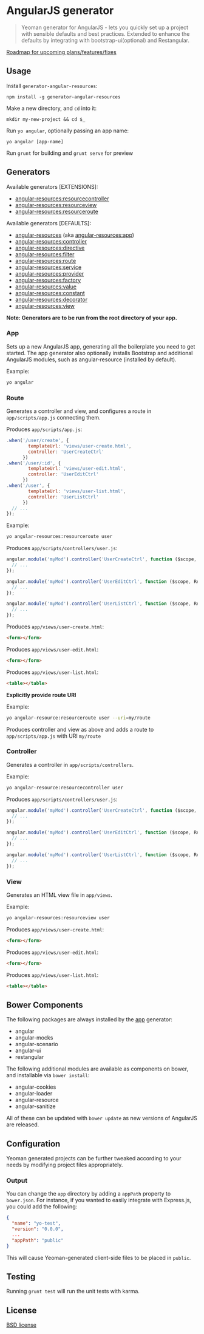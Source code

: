 # AngularJS generator 

> Yeoman generator for AngularJS - lets you quickly set up a project with sensible defaults and best practices. Extended to enhance the defaults by integrating with bootstrap-ui(optional) and Restangular.

[Roadmap for upcoming plans/features/fixes](https://github.com/rikvermeer/generator-angular-resources/issues)

## Usage

Install `generator-angular-resources`:
```
npm install -g generator-angular-resources
```

Make a new directory, and `cd` into it:
```
mkdir my-new-project && cd $_
```

Run `yo angular`, optionally passing an app name:
```
yo angular [app-name]
```

Run `grunt` for building and `grunt serve` for preview


## Generators

Available generators [EXTENSIONS]:

* [angular-resources:resourcecontroller](#controller)
* [angular-resources:resourceview](#view)
* [angular-resources:resourceroute](#route)

Available generators [DEFAULTS]:

* [angular-resources](#app) (aka [angular-resources:app](#app))
* [angular-resources:controller](#controller)
* [angular-resources:directive](#directive)
* [angular-resources:filter](#filter)
* [angular-resources:route](#route)
* [angular-resources:service](#service)
* [angular-resources:provider](#service)
* [angular-resources:factory](#service)
* [angular-resources:value](#service)
* [angular-resources:constant](#service)
* [angular-resources:decorator](#decorator)
* [angular-resources:view](#view)

**Note: Generators are to be run from the root directory of your app.**

### App
Sets up a new AngularJS app, generating all the boilerplate you need to get started. The app generator also optionally installs Bootstrap and additional AngularJS modules, such as angular-resource (installed by default).

Example:
```bash
yo angular
```

### Route
Generates a controller and view, and configures a route in `app/scripts/app.js` connecting them.

Produces `app/scripts/app.js`:
```javascript
.when('/user/create', {
        templateUrl: 'views/user-create.html',
        controller: 'UserCreateCtrl'
      })
.when('/user/:id', {
        templateUrl: 'views/user-edit.html',
        controller: 'UserEditCtrl'
      })
.when('/user', {
        templateUrl: 'views/user-list.html',
        controller: 'UserListCtrl'
      })
  // ...
});
```

Example:
```bash
yo angular-resources:resourceroute user
```

Produces `app/scripts/controllers/user.js`:
```javascript
angular.module('myMod').controller('UserCreateCtrl', function ($scope, Restangular) {
  // ...
});

angular.module('myMod').controller('UserEditCtrl', function ($scope, Restangular, $routeParams) {
  // ...
});

angular.module('myMod').controller('UserListCtrl', function ($scope, Restangular) {
  // ...
});
```

Produces `app/views/user-create.html`:
```html
<form></form>
```

Produces `app/views/user-edit.html`:
```html
<form></form>
```

Produces `app/views/user-list.html`:
```html
<table></table>
```

**Explicitly provide route URI**

Example:
```bash
yo angular-resource:resourceroute user --uri=my/route
```

Produces controller and view as above and adds a route to `app/scripts/app.js`
with URI `my/route`

### Controller
Generates a controller in `app/scripts/controllers`.

Example:
```bash
yo angular-resource:resourcecontroller user
```

Produces `app/scripts/controllers/user.js`:
```javascript
angular.module('myMod').controller('UserCreateCtrl', function ($scope, Restangular) {
  // ...
});

angular.module('myMod').controller('UserEditCtrl', function ($scope, Restangular, $routeParams) {
  // ...
});

angular.module('myMod').controller('UserListCtrl', function ($scope, Restangular) {
  // ...
});
```

### View
Generates an HTML view file in `app/views`.

Example:
```bash
yo angular-resources:resourceview user
```

Produces `app/views/user-create.html`:
```html
<form></form>
```

Produces `app/views/user-edit.html`:
```html
<form></form>
```

Produces `app/views/user-list.html`:
```html
<table></table>
```

## Bower Components

The following packages are always installed by the [app](#app) generator:

* angular
* angular-mocks
* angular-scenario
* angular-ui
* restangular


The following additional modules are available as components on bower, and installable via `bower install`:

* angular-cookies
* angular-loader
* angular-resource
* angular-sanitize

All of these can be updated with `bower update` as new versions of AngularJS are released.

## Configuration
Yeoman generated projects can be further tweaked according to your needs by modifying project files appropriately.

### Output
You can change the `app` directory by adding a `appPath` property to `bower.json`. For instance, if you wanted to easily integrate with Express.js, you could add the following:

```json
{
  "name": "yo-test",
  "version": "0.0.0",
  ...
  "appPath": "public"
}

```
This will cause Yeoman-generated client-side files to be placed in `public`.

## Testing

Running `grunt test` will run the unit tests with karma.


## License

[BSD license](http://opensource.org/licenses/bsd-license.php)
